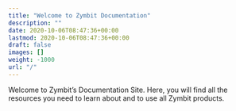 ```yaml
---
title: "Welcome to Zymbit Documentation"
description: ""
date: 2020-10-06T08:47:36+00:00
lastmod: 2020-10-06T08:47:36+00:00
draft: false
images: []
weight: -1000
url: "/"
---
```


Welcome to Zymbit’s Documentation Site. Here, you will find all the resources you need to learn about and to use all Zymbit products.
